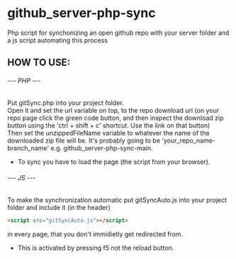 # github_server-php-sync
Php script for synchonizing an open github repo with your server folder and a js script automating this process

## HOW TO USE:

###### --- PHP ---
Put gitSync.php into your project folder. <br />
Open it and set the url variable on top, to the repo download url (on your repo page click the green code button, and then inspect the download zip button using the 'ctrl + shift + c' shortcut. Use the link on that button) <br />
Then set the unzippedFileName variable to whatever the name of the downloaded zip file will be. It's probably going to be 'your_repo_name-branch_name' e.g. github_server-php-sync-main. <br />
- To sync you have to load the page (the script from your browser).

###### --- JS ---
To make the synchronization automatic put gitSyncAuto.js into your project folder and include it (in the header) <br /> 
```html
<script src="gitSyncAuto.js"></script>
```
in every page, that you don't immidietly get redirected from.
- This is activated by pressing f5 not the reload button.
